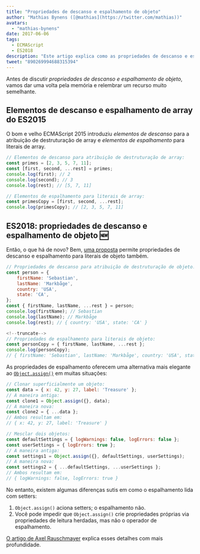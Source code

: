 ```yaml
---
title: "Propriedades de descanso e espalhamento de objeto"
author: "Mathias Bynens ([@mathias](https://twitter.com/mathias))"
avatars: 
  - "mathias-bynens"
date: 2017-06-06
tags: 
  - ECMAScript
  - ES2018
description: "Este artigo explica como as propriedades de descanso e espalhamento de objeto funcionam em JavaScript, e revisita os elementos de descanso e espalhamento de arrays."
tweet: "890269994688315394"
---
```

Antes de discutir _propriedades de descanso e espalhamento de objeto_, vamos dar uma volta pela memória e relembrar um recurso muito semelhante.

## Elementos de descanso e espalhamento de array do ES2015

O bom e velho ECMAScript 2015 introduziu _elementos de descanso_ para a atribuição de destruturação de array e _elementos de espalhamento_ para literais de array.

```js
// Elementos de descanso para atribuição de destruturação de array:
const primes = [2, 3, 5, 7, 11];
const [first, second, ...rest] = primes;
console.log(first); // 2
console.log(second); // 3
console.log(rest); // [5, 7, 11]

// Elementos de espalhamento para literais de array:
const primesCopy = [first, second, ...rest];
console.log(primesCopy); // [2, 3, 5, 7, 11]
```

<feature-support chrome="47"
                 firefox="16"
                 safari="8"
                 nodejs="6"
                 babel="yes"></feature-support>

## ES2018: propriedades de descanso e espalhamento de objeto 🆕

Então, o que há de novo? Bem, [uma proposta](https://github.com/tc39/proposal-object-rest-spread) permite propriedades de descanso e espalhamento para literais de objeto também.

```js
// Propriedades de descanso para atribuição de destruturação de objeto:
const person = {
    firstName: 'Sebastian',
    lastName: 'Markbåge',
    country: 'USA',
    state: 'CA',
};
const { firstName, lastName, ...rest } = person;
console.log(firstName); // Sebastian
console.log(lastName); // Markbåge
console.log(rest); // { country: 'USA', state: 'CA' }

<!--truncate-->
// Propriedades de espalhamento para literais de objeto:
const personCopy = { firstName, lastName, ...rest };
console.log(personCopy);
// { firstName: 'Sebastian', lastName: 'Markbåge', country: 'USA', state: 'CA' }
```

As propriedades de espalhamento oferecem uma alternativa mais elegante ao [`Object.assign()`](https://developer.mozilla.org/en-US/docs/Web/JavaScript/Reference/Global_Objects/Object/assign) em muitas situações:

```js
// Clonar superficialmente um objeto:
const data = { x: 42, y: 27, label: 'Treasure' };
// A maneira antiga:
const clone1 = Object.assign({}, data);
// A maneira nova:
const clone2 = { ...data };
// Ambos resultam em:
// { x: 42, y: 27, label: 'Treasure' }

// Mesclar dois objetos:
const defaultSettings = { logWarnings: false, logErrors: false };
const userSettings = { logErrors: true };
// A maneira antiga:
const settings1 = Object.assign({}, defaultSettings, userSettings);
// A maneira nova:
const settings2 = { ...defaultSettings, ...userSettings };
// Ambos resultam em:
// { logWarnings: false, logErrors: true }
```

No entanto, existem algumas diferenças sutis em como o espalhamento lida com setters:

1. `Object.assign()` aciona setters; o espalhamento não.
1. Você pode impedir que `Object.assign()` crie propriedades próprias via propriedades de leitura herdadas, mas não o operador de espalhamento.

[O artigo de Axel Rauschmayer](http://2ality.com/2016/10/rest-spread-properties.html#spread-defines-properties-objectassign-sets-them) explica esses detalhes com mais profundidade.

<feature-support chrome="60"
                 firefox="55"
                 safari="11.1"
                 nodejs="8.6"
                 babel="yes"></feature-support>
